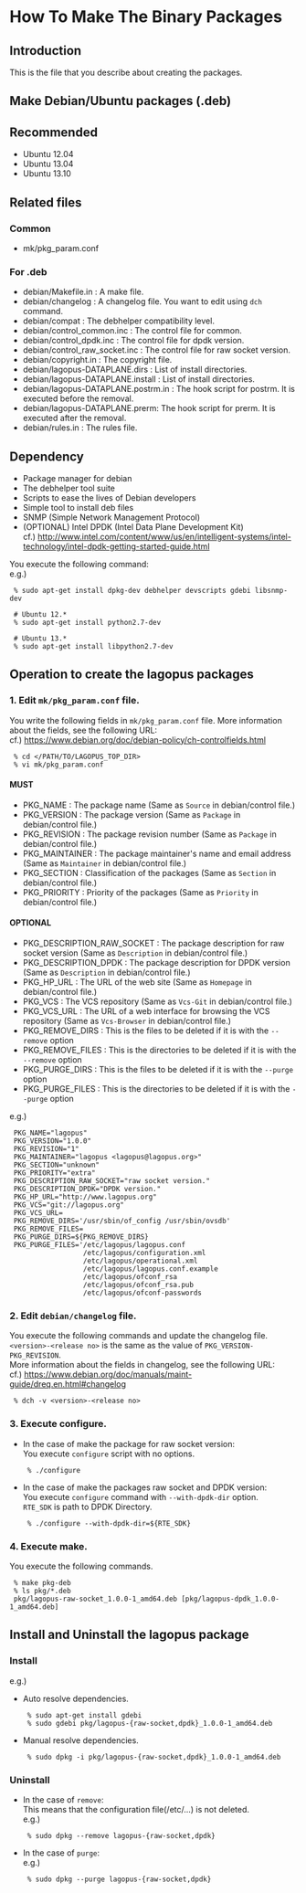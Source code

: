 <!-- -*- mode: markdown ; coding: us-ascii-dos -*- -->

How To Make The Binary Packages
======================================

Introduction
------------
This is the file that you describe about creating the packages.

Make Debian/Ubuntu packages (.deb)
---------------------------
## Recommended
* Ubuntu 12.04
* Ubuntu 13.04
* Ubuntu 13.10

## Related files
### Common
 * mk/pkg_param.conf

### For .deb
 * debian/Makefile.in : A make file.
 * debian/changelog : A changelog file. You want to edit using `dch` command.
 * debian/compat : The debhelper compatibility level.
 * debian/control_common.inc : The control file for common.
 * debian/control_dpdk.inc : The control file for dpdk version.
 * debian/control_raw_socket.inc : The control file for raw socket version.
 * debian/copyright.in : The copyright file.
 * debian/lagopus-DATAPLANE.dirs : List of install directories.
 * debian/lagopus-DATAPLANE.install : List of install directories.
 * debian/lagopus-DATAPLANE.postrm.in : The hook script for postrm. It is executed before the removal.
 * debian/lagopus-DATAPLANE.prerm: The hook script for prerm. It is executed after the removal.
 * debian/rules.in : The rules file.

## Dependency
* Package manager for debian
* The debhelper tool suite
* Scripts to ease the lives of Debian developers
* Simple tool to install deb files
* SNMP (Simple Network Management Protocol)
* (OPTIONAL) Intel DPDK (Intel Data Plane Development Kit)  
  cf.) http://www.intel.com/content/www/us/en/intelligent-systems/intel-technology/intel-dpdk-getting-started-guide.html

You execute the following command:  
e.g.)

```
 % sudo apt-get install dpkg-dev debhelper devscripts gdebi libsnmp-dev

 # Ubuntu 12.*
 % sudo apt-get install python2.7-dev

 # Ubuntu 13.*
 % sudo apt-get install libpython2.7-dev
```

## Operation to create the lagopus packages
### 1. Edit `mk/pkg_param.conf` file.
You write the following fields in `mk/pkg_param.conf` file.
More information about the fields, see the following URL:  
cf.) https://www.debian.org/doc/debian-policy/ch-controlfields.html

```
 % cd </PATH/TO/LAGOPUS_TOP_DIR>
 % vi mk/pkg_param.conf
```

#### MUST
  * PKG_NAME : The package name (Same as `Source` in debian/control file.)
  * PKG_VERSION : The package version (Same as `Package` in debian/control file.)
  * PKG_REVISION : The package revision number (Same as `Package` in debian/control file.)
  * PKG_MAINTAINER : The package maintainer's name and email address (Same as `Maintainer` in debian/control file.)
  * PKG_SECTION : Classification of the packages (Same as `Section` in debian/control file.)
  * PKG_PRIORITY : Priority of the packages (Same as `Priority` in debian/control file.)

#### OPTIONAL
  * PKG_DESCRIPTION_RAW_SOCKET : The package description for raw socket version (Same as `Description` in debian/control file.)
  * PKG_DESCRIPTION_DPDK : The package description for DPDK version (Same as `Description` in debian/control file.)
  * PKG_HP_URL : The URL of the web site (Same as `Homepage` in debian/control file.)
  * PKG_VCS : The VCS repository (Same as `Vcs-Git` in debian/control file.)
  * PKG_VCS_URL : The URL of a web interface for browsing the VCS repository (Same as `Vcs-Browser` in debian/control file.)
  * PKG_REMOVE_DIRS : This is the files to be deleted if it is with the `--remove` option
  * PKG_REMOVE_FILES : This is the directories to be deleted if it is with the `--remove` option
  * PKG_PURGE_DIRS : This is the files to be deleted if it is with the `--purge` option
  * PKG_PURGE_FILES : This is the directories to be deleted if it is with the `--purge` option

e.g.)

```
 PKG_NAME="lagopus"
 PKG_VERSION="1.0.0"
 PKG_REVISION="1"
 PKG_MAINTAINER="lagopus <lagopus@lagopus.org>"
 PKG_SECTION="unknown"
 PKG_PRIORITY="extra"
 PKG_DESCRIPTION_RAW_SOCKET="raw socket version."
 PKG_DESCRIPTION_DPDK="DPDK version."
 PKG_HP_URL="http://www.lagopus.org"
 PKG_VCS="git://lagopus.org"
 PKG_VCS_URL=
 PKG_REMOVE_DIRS='/usr/sbin/of_config /usr/sbin/ovsdb'
 PKG_REMOVE_FILES=
 PKG_PURGE_DIRS=${PKG_REMOVE_DIRS}
 PKG_PURGE_FILES='/etc/lagopus/lagopus.conf
                  /etc/lagopus/configuration.xml
                  /etc/lagopus/operational.xml
                  /etc/lagopus/lagopus.conf.example
                  /etc/lagopus/ofconf_rsa
                  /etc/lagopus/ofconf_rsa.pub
                  /etc/lagopus/ofconf-passwords
```

### 2. Edit `debian/changelog` file.
You execute the following commands and update the changelog file.  
`<version>-<release no>` is the same as the value of `PKG_VERSION-PKG_REVISION`.  
More information about the fields in changelog, see the following URL:  
cf.) https://www.debian.org/doc/manuals/maint-guide/dreq.en.html#changelog

```
 % dch -v <version>-<release no>
```

### 3. Execute configure.
* In the case of make the package for raw socket version:  
  You execute `configure` script with no options.

    ```
     % ./configure
    ```

* In the case of make the packages raw socket and DPDK version:  
  You execute `configure` command with `--with-dpdk-dir` option.  
  `RTE_SDK` is path to DPDK Directory.

    ```
     % ./configure --with-dpdk-dir=${RTE_SDK}
    ```

### 4. Execute make.
You execute the following commands.

```
 % make pkg-deb
 % ls pkg/*.deb
 pkg/lagopus-raw-socket_1.0.0-1_amd64.deb [pkg/lagopus-dpdk_1.0.0-1_amd64.deb]
```

## Install and Uninstall the lagopus package
### Install

e.g.)

* Auto resolve dependencies.

    ```
     % sudo apt-get install gdebi
     % sudo gdebi pkg/lagopus-{raw-socket,dpdk}_1.0.0-1_amd64.deb
    ```

* Manual resolve dependencies.

    ```
     % sudo dpkg -i pkg/lagopus-{raw-socket,dpdk}_1.0.0-1_amd64.deb
    ```

### Uninstall
* In the case of `remove`:  
This means that the configuration file(/etc/...) is not deleted.  
e.g.)

    ```
     % sudo dpkg --remove lagopus-{raw-socket,dpdk}
    ```

* In the case of `purge`:  
e.g.)

    ```
     % sudo dpkg --purge lagopus-{raw-socket,dpdk}
    ```
